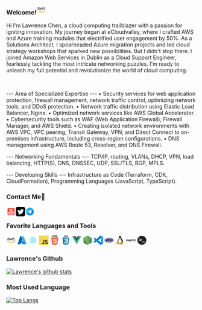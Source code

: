 ### Welcome!<code><img height="25" src="https://raw.githubusercontent.com/github/explore/80688e429a7d4ef2fca1e82350fe8e3517d3494d/topics/aws/aws.png"></code>

Hi I'm Lawrence Chen, a cloud computing trailblazer with a passion for igniting innovation. My journey began at eCloudvalley, where I crafted AWS and Azure training modules that electrified user engagement by 50%. As a Solutions Architect, I spearheaded Azure migration projects and led cloud strategy workshops that sparked new possibilities. But I didn't stop there. I joined Amazon Web Services in Dublin as a Cloud Support Engineer, fearlessly tackling the most intricate networking puzzles. I'm ready to unleash my full potential and revolutionize the world of cloud computing.

</br>

--- Area of Specialized Expertise --- 
• Security services for web application protection, firewall management, network traffic control, optimizing network tools, and DDoS protection.
• Network traffic distribution using Elastic Load Balancer, Nginx.
• Optimized network services like AWS Global Accelerator.
• Cybersecurity tools such as WAF (Web Application Firewall), Firewall Manager, and AWS Shield.
• Creating isolated network environments with AWS VPC, VPC peering, Transit Gateway, VPN, and Direct Connect to on-premises infrastructure, including cross-region configurations.
• DNS management using AWS Route 53, Resolver, and DNS Firewall.

--- Networking Fundamentals --- 
TCP/IP, routing, VLANs, DHCP, VPN, load balancing, HTTP(S), DNS, DNSSEC, UDP, SSL/TLS, BGP, MPLS.

--- Developing Skills --- 
Infrastructure as Code (Terraform, CDK, CloudFormation), Programming Languages (JavaScript, TypeScript).



### Contact Me📱

<a href="https://www.youtube.com/c/AWSLC">
  <img align="left" alt="K.JDong | Youtube" width="25px" src="https://raw.githubusercontent.com/lawrencechen0921/lawrencechen0921/master/assets/youtube.svg" />
</a>
<a href="https://twitter.com/awslc0921">
  <img align="left" alt="K.JDong | Twitter" width="25px" src="https://raw.githubusercontent.com/lawrencechen0921/lawrencechen0921/master/assets/twitter.svg" />
</a>
<a href="https://t.me/awslc">
  <img align="left" alt="K.JDong | Telegram" width="25px" src="https://raw.githubusercontent.com/lawrencechen0921/lawrencechen0921/master/assets/telegram.svg" />
</a>

<br>

### Favorite Languages and Tools
<code><img height="25" src="https://raw.githubusercontent.com/github/explore/80688e429a7d4ef2fca1e82350fe8e3517d3494d/topics/aws/aws.png"></code>
<code><img height="25" src="https://raw.githubusercontent.com/github/explore/80688e429a7d4ef2fca1e82350fe8e3517d3494d/topics/azure/azure.png"></code> 
<code><img height="25" src="https://raw.githubusercontent.com/github/explore/80688e429a7d4ef2fca1e82350fe8e3517d3494d/topics/react/react.png"></code> 
<code><img height="25" src="https://raw.githubusercontent.com/github/explore/80688e429a7d4ef2fca1e82350fe8e3517d3494d/topics/javascript/javascript.png"></code>
<code><img height="25" src="https://raw.githubusercontent.com/github/explore/80688e429a7d4ef2fca1e82350fe8e3517d3494d/topics/html/html.png"></code>
<code><img height="25" src="https://raw.githubusercontent.com/github/explore/80688e429a7d4ef2fca1e82350fe8e3517d3494d/topics/css/css.png"></code>
<code><img height="25" src="https://raw.githubusercontent.com/github/explore/80688e429a7d4ef2fca1e82350fe8e3517d3494d/topics/vue/vue.png"></code>
<code><img height="25" src="https://raw.githubusercontent.com/github/explore/80688e429a7d4ef2fca1e82350fe8e3517d3494d/topics/nodejs/nodejs.png"></code>
<code><img height="25" src="https://raw.githubusercontent.com/github/explore/80688e429a7d4ef2fca1e82350fe8e3517d3494d/topics/visual-studio-code/visual-studio-code.png"></code>
<code><img height="25" src="https://raw.githubusercontent.com/github/explore/80688e429a7d4ef2fca1e82350fe8e3517d3494d/topics/php/php.png"></code> 
<code><img height="25" src="https://raw.githubusercontent.com/github/explore/80688e429a7d4ef2fca1e82350fe8e3517d3494d/topics/linux/linux.png"></code> 
<code><img height="25" src="https://raw.githubusercontent.com/github/explore/80688e429a7d4ef2fca1e82350fe8e3517d3494d/topics/macos/macos.png"></code> 
<code><img height="25" src="https://raw.githubusercontent.com/github/explore/80688e429a7d4ef2fca1e82350fe8e3517d3494d/topics/terminal/terminal.png"></code>  

### Lawrence's Github
[![Lawrence's github stats](https://github-readme-stats.vercel.app/api?username=techwithlc&show_icons=true&theme=tokyonight)](https://github.com/anuraghazra/github-readme-stats)

### Most Used Language
[![Top Langs](https://github-readme-stats.vercel.app/api/top-langs/?username=techwithlc&layout=compact&theme=tokyonight)](https://github.com/anuraghazra/github-readme-stats)

